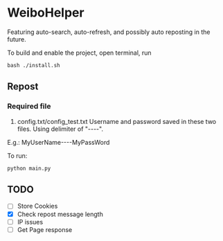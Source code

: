 # WeiboHelper
Featuring auto-search, auto-refresh, and possibly auto reposting in the future.

To build and enable the project, open terminal, run
```
bash ./install.sh
```
## Repost
### Required file
1. config.txt/config_test.txt
Username and password saved in these two files. Using delimiter of "----".

E.g.:
MyUserName----MyPassWord

To run:
```
python main.py
```

## TODO
- [ ] Store Cookies
- [x] Check repost message length
- [ ] IP issues
- [ ] Get Page response
